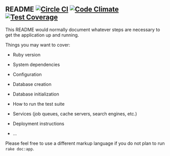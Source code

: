 ## README [![Circle CI](https://circleci.com/gh/RubyBursaRelsohod/team_project.svg?style=svg)](https://circleci.com/gh/RubyBursaRelsohod/team_project) [![Code Climate](https://codeclimate.com/github/RubyBursaRelsohod/team_project/badges/gpa.svg)](https://codeclimate.com/github/RubyBursaRelsohod/team_project) [![Test Coverage](https://codeclimate.com/github/RubyBursaRelsohod/team_project/badges/coverage.svg)](https://codeclimate.com/github/RubyBursaRelsohod/team_project/coverage)

This README would normally document whatever steps are necessary to get the
application up and running.

Things you may want to cover:

* Ruby version

* System dependencies

* Configuration

* Database creation

* Database initialization

* How to run the test suite

* Services (job queues, cache servers, search engines, etc.)

* Deployment instructions

* ...


Please feel free to use a different markup language if you do not plan to run
`rake doc:app`.
